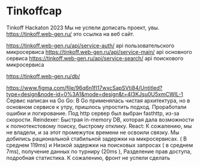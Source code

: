 # Tinkoffcap
 Tinkoff Hackaton 2023
Мы не успели дописать проект, увы.
https://tinkoff.web-gen.ru/ это ссылка на веб сайт.

https://tinkoff.web-gen.ru/api/service-auth/  api пользовательского микросервиса
https://tinkoff.web-gen.ru/api/service-main/  api основного сервиса
https://tinkoff.web-gen.ru/api/service-search/  api поискового микросервиса

https://tinkoff.web-gen.ru/db/

https://www.figma.com/file/96q6n1fI17wxcSapSVti84/Untitled?type=design&node-id=0%3A1&mode=design&t=4I3KJsu0U5xmCWIL-1
Сервис написан на Go
    Go:
        В Go применялась чистая архитектура, но в основном сервисе к утру, пришлось упростить подход. Проработали ошибки и логирование. 
        Под http сервер был выбран fasthttp, из-за скорости.
    Reindexer:
        Быстрая in-memory DB, которая дала возможности к полнотекстовому поиску, быстрому отклику.
       React: К сожалению, мы не владели, и за этот промежуток времени не освоили связку. 
Мы добились рациональной стабильной задержки на микросервисах. ( В среднем 119ms) 
и Низкой задержки на поисковых запросах ( в среднем 7ms), получение данных по турниру (20ms ),   Разделение прав доступа, подробная статистика. К сожалению, фронт не успели сделать
